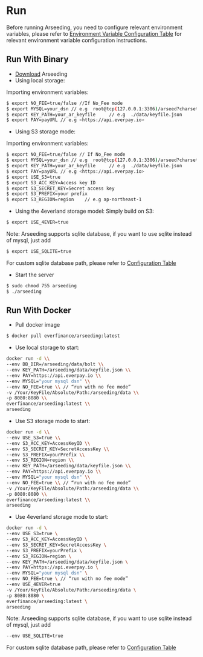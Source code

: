 # Run

Before running Arseeding, you need to configure relevant environment variables, please refer to [Environment Variable Configuration Table](2.config.md) for relevant environment variable configuration instructions.

## Run With Binary

- [Download](https://github.com/everFinance/arseeding/releases) Arseeding
- Using local storage:

Importing environment variables:

```bash
$ export NO_FEE=true/false //If No_Fee mode
$ export MYSQL=your_dsn // e.g  root@tcp(127.0.0.1:3306)/arseed?charset=utf8mb4&parseTime=True&loc=Local
$ export KEY_PATH=your_ar_keyfile     // e.g  ./data/keyfile.json
$ export PAY=payURL // e.g <https://api.everpay.io>
```

- Using S3 storage mode:

Importing environment variables:

```bash
$ export NO_FEE=true/false // If No_Fee mode
$ export MYSQL=your_dsn // e.g  root@tcp(127.0.0.1:3306)/arseed?charset=utf8mb4&parseTime=True&loc=Local
$ export KEY_PATH=your_ar_keyfile     // e.g  ./data/keyfile.json
$ export PAY=payURL // e.g <https://api.everpay.io>
$ export USE_S3=true
$ export S3_ACC_KEY=Access key ID
$ export S3_SECRET_KEY=Secret access key
$ export S3_PREFIX=your prefix
$ export S3_REGION=region    // e.g ap-northeast-1
```

- Using the 4everland storage model:
  Simply build on S3:

```bash
$ export USE_4EVER=true
```

Note: Arseeding supports sqlite database, if you want to use sqlite instead of mysql, just add
```bash
$ export USE_SQLITE=true
```
For custom sqlite database path, please refer to [Configuration Table](2.config.md)
- Start the server

```bash
$ sudo chmod 755 arseeding
$ ./arseeding
```

## Run With Docker

- Pull docker image

```bash
$ docker pull everfinance/arseeding:latest
```

- Use local storage to start:

```bash
docker run -d \\
--env DB_DIR=/arseeding/data/bolt \\
--env KEY_PATH=/arseeding/data/keyfile.json \\
--env PAY=https://api.everpay.io \\
--env MYSQL="your mysql dsn" \\
--env NO_FEE=true \\ // “run with no fee mode”
-v /Your/KeyFile/Absolute/Path:/arseeding/data \\
-p 8080:8080 \\
everfinance/arseeding:latest \\
arseeding
```

- Use S3 storage mode to start:

```bash
docker run -d \\
--env USE_S3=true \\
--env S3_ACC_KEY=AccessKeyID \\
--env S3_SECRET_KEY=SecretAccessKey \\
--env S3_PREFIX=yourPrefix \\
--env S3_REGION=region \\
--env KEY_PATH=/arseeding/data/keyfile.json \\
--env PAY=https://api.everpay.io \\
--env MYSQL="your mysql dsn" \\
--env NO_FEE=true \\ // “run with no fee mode”
-v /Your/KeyFile/Absolute/Path:/arseeding/data \\
-p 8080:8080 \\
everfinance/arseeding:latest \\
arseeding
```

- Use 4everland storage mode to start:
```Bash
docker run -d \
--env USE_S3=true \
--env S3_ACC_KEY=AccessKeyID \
--env S3_SECRET_KEY=SecretAccessKey \
--env S3_PREFIX=yourPrefix \
--env S3_REGION=region \
--env KEY_PATH=/arseeding/data/keyfile.json \
--env PAY=https://api.everpay.io \
--env MYSQL="your mysql dsn" \
--env NO_FEE=true \ // “run with no fee mode”
--env USE_4EVER=true
-v /Your/KeyFile/Absolute/Path:/arseeding/data \
-p 8080:8080 \
everfinance/arseeding:latest \
arseeding
```

Note: Arseeding supports sqlite database, if you want to use sqlite instead of mysql, just add
```bash
--env USE_SQLITE=true
```
For custom sqlite database path, please refer to [Configuration Table](2.config.md)
